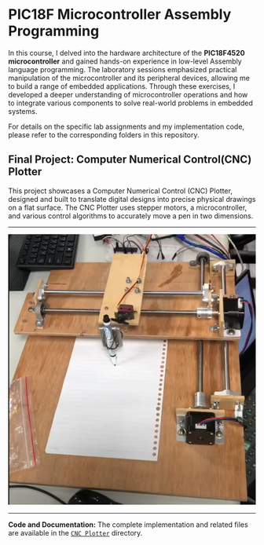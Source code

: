 # PIC18F Microcontroller Assembly Programming

In this course, I delved into the hardware architecture of the **PIC18F4520 microcontroller** and gained hands-on experience in low-level Assembly language programming. The laboratory sessions emphasized practical manipulation of the microcontroller and its peripheral devices, allowing me to build a range of embedded applications. Through these exercises, I developed a deeper understanding of microcontroller operations and how to integrate various components to solve real-world problems in embedded systems.

For details on the specific lab assignments and my implementation code, please refer to the corresponding folders in this repository.
## Final Project: Computer Numerical Control(CNC) Plotter
This project showcases a Computer Numerical Control (CNC) Plotter, designed and built to translate digital designs into precise physical drawings on a flat surface. The CNC Plotter uses stepper motors, a microcontroller, and various control algorithms to accurately move a pen in two dimensions.

---

![CNC Plotter Diagram](https://github.com/hsylin/Microcontroller-PIC18F-Assembly/blob/main/CNC%20Plotter/CNC%20Plotter.png)

---
**Code and Documentation:** The complete implementation and related files are available in the [`CNC Plotter`](https://github.com/hsylin/Microcontroller-PIC18F-Assembly/tree/main/CNC%20Plotter) directory.
